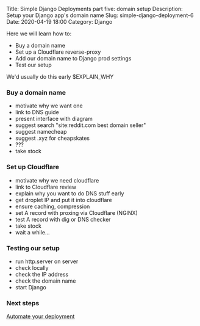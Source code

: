 Title: Simple Django Deployments part five: domain setup
Description: Setup your Django app's domain name
Slug: simple-django-deployment-6
Date: 2020-04-19 18:00
Category: Django

Here we will learn how to:

- Buy a domain name
- Set up a Cloudflare reverse-proxy
- Add our domain name to Django prod settings
- Test our setup

We'd usually do this early \$EXPLAIN_WHY

### Buy a domain name

- motivate why we want one
- link to DNS guide
- present interface with diagram
- suggest search "site:reddit.com best domain seller"
- suggest namecheap
- suggest .xyz for cheapskates
- ???
- take stock

### Set up Cloudflare

- motivate why we need cloudflare
- link to Cloudflare review
- explain why you want to do DNS stuff early
- get droplet IP and put it into cloudflare
- ensure caching, compression
- set A record with proxing via Cloudflare (NGINX)
- test A record with dig or DNS checker
- take stock
- wait a while...

### Testing our setup

- run http.server on server
- check locally
- check the IP address
- check the domain name
- start Django

### Next steps

[Automate your deployment]({filename}/simple-django-deployment-6.md)
